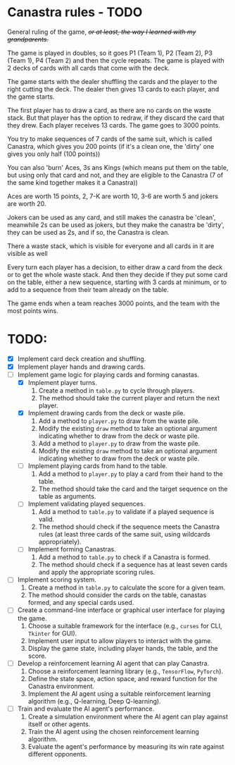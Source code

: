 # Canastra rules - TODO

General ruling of the game, _~~or at least, the way I learned with my grandparents.~~_

The game is played in doubles, so it goes P1 (Team 1), P2 (Team 2), P3 (Team 1), P4 (Team 2) and then the cycle repeats. The game is played with 2 decks of cards with all cards that come with the deck.

The game starts with the dealer shuffling the cards and the player to the right cutting the deck. The dealer then gives 13 cards to each player, and the game starts.

The first player has to draw a card, as there are no cards on the waste stack. But that player has the option to redraw, if they discard the card that they drew.
Each player receives 13 cards. The game goes to 3000 points.

You try to make sequences of 7 cards of the same suit, which is called Canastra, which gives you 200 points (if it's a clean one, the 'dirty' one gives you only half (100 points))

You can also 'burn' Aces, 3s ans Kings (which means put them on the table, but using only that card and not, and they are eligible to the Canastra (7 of the same kind together makes it a Canastra))

Aces are worth 15 points, 2, 7-K are worth 10, 3-6 are worth 5 and jokers are worth 20. 

Jokers can be used as any card, and still makes the canastra be 'clean', meanwhile 2s can be used as jokers, but they make the canastra be 'dirty', they can be used as 2s, and if so, the Canastra is clean.

There a waste stack, which is visible for everyone and all cards in it are visible as well

Every turn each player has a decision, to either draw a card from the deck or to get the whole waste stack. And then they decide if they put some card on the table, either a new sequence, starting with 3 cards at minimum, or to add to a sequence from their team already on the table.

The game ends when a team reaches 3000 points, and the team with the most points wins.

# TODO:

- [x] Implement card deck creation and shuffling.
- [x] Implement player hands and drawing cards.
- [ ] Implement game logic for playing cards and forming canastas.
    - [x] Implement player turns.
        1. Create a method in `table.py` to cycle through players.
        2. The method should take the current player and return the next player.
    - [x] Implement drawing cards from the deck or waste pile.
        1. Add a method to `player.py` to draw from the waste pile.
        2. Modify the existing `draw` method to take an optional argument indicating whether to draw from the deck or waste pile.
        1. Add a method to `player.py` to draw from the waste pile.
        2. Modify the existing `draw` method to take an optional argument indicating whether to draw from the deck or waste pile.
    - [ ] Implement playing cards from hand to the table.
        1. Add a method to `player.py` to play a card from their hand to the table.
        2. The method should take the card and the target sequence on the table as arguments.
    - [ ] Implement validating played sequences.
        1. Add a method to `table.py` to validate if a played sequence is valid.
        2. The method should check if the sequence meets the Canastra rules (at least three cards of the same suit, using wildcards appropriately).
    - [ ] Implement forming Canastras.
        1. Add a method to `table.py` to check if a Canastra is formed.
        2. The method should check if a sequence has at least seven cards and apply the appropriate scoring rules.
- [ ] Implement scoring system.
    1. Create a method in `table.py` to calculate the score for a given team.
    2. The method should consider the cards on the table, canastas formed, and any special cards used.
- [ ] Create a command-line interface or graphical user interface for playing the game.
    1. Choose a suitable framework for the interface (e.g., `curses` for CLI, `Tkinter` for GUI).
    2. Implement user input to allow players to interact with the game.
    3. Display the game state, including player hands, the table, and the score.
- [ ] Develop a reinforcement learning AI agent that can play Canastra.
    1. Choose a reinforcement learning library (e.g., `TensorFlow`, `PyTorch`).
    2. Define the state space, action space, and reward function for the Canastra environment.
    3. Implement the AI agent using a suitable reinforcement learning algorithm (e.g., Q-learning, Deep Q-learning).
- [ ] Train and evaluate the AI agent's performance.
    1. Create a simulation environment where the AI agent can play against itself or other agents.
    2. Train the AI agent using the chosen reinforcement learning algorithm.
    3. Evaluate the agent's performance by measuring its win rate against different opponents.
